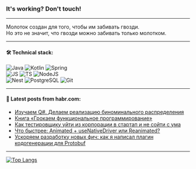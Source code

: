 ### It's working? Don't touch!

---
Молоток создан для того, чтобы им забивать гвозди. <br>
Но это не значит, что гвозди можно забивать только молотком.

---

#### 🛠️ Technical stack:

![Java](https://img.shields.io/badge/Java-informational?logo=Oracle&style=flat&logoColor=white&color=FF4500)
![Kotlin](https://img.shields.io/badge/Kotlin-informational?logo=Kotlin&style=flat&logoColor=white&color=774D97)
![Spring](https://img.shields.io/badge/SpringBoot-informational?logo=SpringBoot&style=flat&logoColor=white&color=6DB33F) <br>
![JS](https://img.shields.io/badge/JS-informational?logo=javaScript&style=flat&logoColor=black&color=F7Df1E)
![TS](https://img.shields.io/badge/TypeScript-informational?logo=typeScript&style=flat&logoColor=black&color=0667A8)
![NodeJS](https://img.shields.io/badge/NodeJS-informational?logo=node.js&style=flat&logoColor=white&color=70A760) <br>
![Nest](https://img.shields.io/badge/NestJS-informational?logo=NestJS&style=flat&logoColor=white&color=E0234E)
![PostgreSQL](https://img.shields.io/badge/PostgreSQL-informational?logo=PostgreSQL&style=flat&logoColor=white&color=DAA520)
![Git](https://img.shields.io/badge/Git-informational?logo=git&style=flat&logoColor=white&color=778899)

___

#### 💬 Latest posts from habr.com:

<!-- BLOG-POST-LIST:START -->
- [Изучаем Q#. Делаем реализацию биноминального распределения](https://habr.com/ru/articles/766512/?utm_source=habrahabr&utm_medium=rss&utm_campaign=766512)
- [Книга «Грокаем функциональное программирование»](https://habr.com/ru/companies/piter/articles/764210/?utm_source=habrahabr&utm_medium=rss&utm_campaign=764210)
- [Как тестировщику уйти из корпорации в стартап и не сойти с ума](https://habr.com/ru/articles/766492/?utm_source=habrahabr&utm_medium=rss&utm_campaign=766492)
- [Что быстрее: Animated + useNativeDriver или Reanimated?](https://habr.com/ru/companies/sbermarket/articles/765338/?utm_source=habrahabr&utm_medium=rss&utm_campaign=765338)
- [Ускоряем разработку новых фич: как я написал плагин кодогенерации для Protobuf](https://habr.com/ru/companies/yandex_praktikum/articles/765568/?utm_source=habrahabr&utm_medium=rss&utm_campaign=765568)
<!-- BLOG-POST-LIST:END -->

---
[![Top Langs](https://github-readme-stats-git-master-advtsetting-gmailcom.vercel.app/api/top-langs/?username=zloylis&langs_count=10&hide_title=false&title_color=e6edf3&size_weight=0.5&count_weight=0.5&layout=compact&hide_border=true&theme=dracula)](https://github.com/zloylis)

<!-- ![GitHub stats](https://github-readme-stats-git-master-advtsetting-gmailcom.vercel.app/api?username=zloylis&show_icons=true&hide_border=true&theme=dracula&hide_title=true&include_all_commits=true&count_private=true&hide=contribs&hide_rank=true) -->

